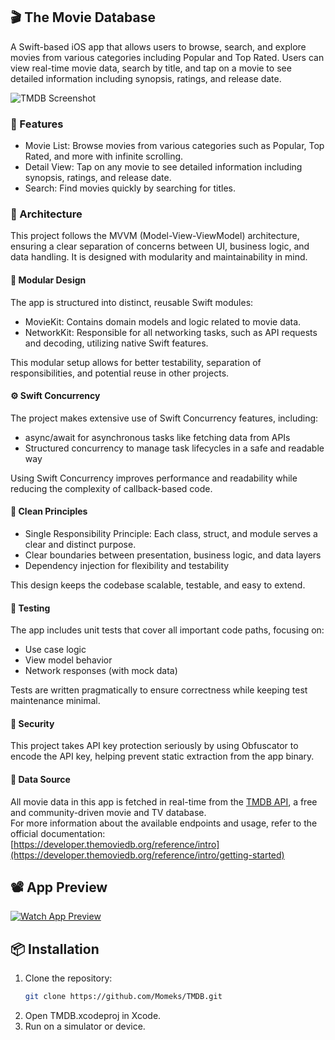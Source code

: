 ## 🎬 The Movie Database  
A Swift-based iOS app that allows users to browse, search, and explore movies from various categories including Popular and Top Rated. Users can view real-time movie data, search by title, and tap on a movie to see detailed information including synopsis, ratings, and release date.

![TMDB Screenshot](http://worldofdinosaurs.net/news/wp-content/uploads/2025/05/tmdb.png)

### 🧭 Features
*    Movie List: Browse movies from various categories such as Popular, Top Rated, and more with infinite scrolling.
*    Detail View: Tap on any movie to see detailed information including synopsis, ratings, and release date.
*    Search: Find movies quickly by searching for titles.

### 🧱 Architecture
This project follows the MVVM (Model-View-ViewModel) architecture, ensuring a clear separation of concerns between UI, business logic, and data handling. It is designed with modularity and maintainability in mind.

#### 🧩 Modular Design
The app is structured into distinct, reusable Swift modules:
*    MovieKit: Contains domain models and logic related to movie data.
*    NetworkKit: Responsible for all networking tasks, such as API requests and decoding, utilizing native Swift features.

This modular setup allows for better testability, separation of responsibilities, and potential reuse in other projects.

####  ⚙️ Swift Concurrency
The project makes extensive use of Swift Concurrency features, including:
*    async/await for asynchronous tasks like fetching data from APIs
*    Structured concurrency to manage task lifecycles in a safe and readable way

Using Swift Concurrency improves performance and readability while reducing the complexity of callback-based code.

#### 🧼 Clean Principles
*    Single Responsibility Principle: Each class, struct, and module serves a clear and distinct purpose.
*    Clear boundaries between presentation, business logic, and data layers
*    Dependency injection for flexibility and testability

This design keeps the codebase scalable, testable, and easy to extend.

#### 🧪 Testing
The app includes unit tests that cover all important code paths, focusing on:
* Use case logic
* View model behavior
* Network responses (with mock data)

Tests are written pragmatically to ensure correctness while keeping test maintenance minimal.

#### 🔐 Security
This project takes API key protection seriously by using Obfuscator to encode the API key, helping prevent static extraction from the app binary.

#### 🔌 Data Source
All movie data in this app is fetched in real-time from the [TMDB API](https://developer.themoviedb.org/), a free and community-driven movie and TV database.  
For more information about the available endpoints and usage, refer to the official documentation:  
[https://developer.themoviedb.org/reference/intro](https://developer.themoviedb.org/reference/intro/getting-started)

## 📽️ App Preview
[![Watch App Preview](https://worldofdinosaurs.net/news/wp-content/uploads/2025/05/preview.png)](https://drive.google.com/file/d/1-QAzy7g1DrfpL77gQaE5VdpqqmeYQv-Q/view)

## 📦 Installation

1. Clone the repository:
   ```bash
   git clone https://github.com/Momeks/TMDB.git
2.    Open TMDB.xcodeproj in Xcode.
3.    Run on a simulator or device.
